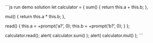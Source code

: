 \`\`\`js run demo solution let calculator = { sum() { return this.a + this.b; },

mul() { return this.a \* this.b; },

read() { this.a = +prompt(‘a?’, 0); this.b = +prompt(‘b?’, 0); } };

calculator.read(); alert( calculator.sum() ); alert( calculator.mul() ); \`\`\`
